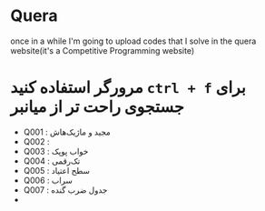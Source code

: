 # Quera
once in a while I'm going to upload codes that I solve in the quera website(it's a Competitive Programming website)

# مرورگر استفاده کنید `ctrl + f` برای جستجوی راحت تر از میانبر 
- Q001 : مجید و ماژیک‌هاش
- Q002 :
- Q003 : خواب پوپک
- Q004 : تک‌رقمی
- Q005 : سطح اعتیاد
- Q006 : سراب
- Q007 : جدول ضرب گنده
- 
